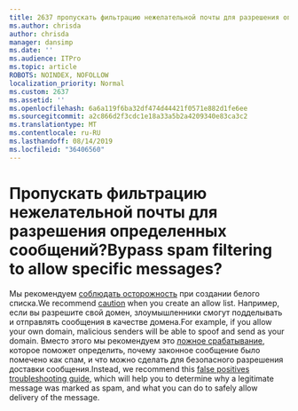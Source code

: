 ```yaml
---
title: 2637 пропускать фильтрацию нежелательной почты для разрешения определенных сообщений?
ms.author: chrisda
author: chrisda
manager: dansimp
ms.date: ''
ms.audience: ITPro
ms.topic: article
ROBOTS: NOINDEX, NOFOLLOW
localization_priority: Normal
ms.custom: 2637
ms.assetid: ''
ms.openlocfilehash: 6a6a119f6ba32df474d44421f0571e882d1fe6ee
ms.sourcegitcommit: a2c866d2f3cdc1e18a33a5b2a4209340e83ca3c2
ms.translationtype: MT
ms.contentlocale: ru-RU
ms.lasthandoff: 08/14/2019
ms.locfileid: "36406560"
---
```

# <a name="bypass-spam-filtering-to-allow-specific-messages"></a><span data-ttu-id="5bdde-102">Пропускать фильтрацию нежелательной почты для разрешения определенных сообщений?</span><span class="sxs-lookup"><span data-stu-id="5bdde-102">Bypass spam filtering to allow specific messages?</span></span>

<span data-ttu-id="5bdde-103">Мы рекомендуем [соблюдать осторожность](https://docs.microsoft.com/exchange/troubleshoot/antispam/cautions-against-bypassing-spam-filters) при создании белого списка.</span><span class="sxs-lookup"><span data-stu-id="5bdde-103">We recommend [caution](https://docs.microsoft.com/exchange/troubleshoot/antispam/cautions-against-bypassing-spam-filters) when you create an allow list.</span></span> <span data-ttu-id="5bdde-104">Например, если вы разрешите свой домен, злоумышленники смогут подделывать и отправлять сообщения в качестве домена.</span><span class="sxs-lookup"><span data-stu-id="5bdde-104">For example, if you allow your own domain, malicious senders will be able to spoof and send as your domain.</span></span>  <span data-ttu-id="5bdde-105">Вместо этого мы рекомендуем это [ложное срабатывание](https://docs.microsoft.com/office365/securitycompliance/prevent-email-from-being-marked-as-spam), которое поможет определить, почему законное сообщение было помечено как спам, и что можно сделать для безопасного разрешения доставки сообщения.</span><span class="sxs-lookup"><span data-stu-id="5bdde-105">Instead, we recommend this [false positives troubleshooting guide](https://docs.microsoft.com/office365/securitycompliance/prevent-email-from-being-marked-as-spam), which will help you to determine why a legitimate message was marked as spam, and what you can do to safely allow delivery of the message.</span></span>
